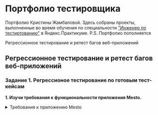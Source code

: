 # <a name="up" />Портфолио тестировщика

Портфолио Кристины Жамбаловой. Здесь собраны проекты, выполненные во время обучения по специальности ["Инженер по тестиртованию"](https://practicum.yandex.ru/qa-engineer-plus/) в Яндекс.Практикуме.
P.S. Портфолио пополняется

Регрессионное тестирование и ретест багов веб-приложений

## <a name="test-design" />Регрессионное тестирование и ретест багов веб-приложений

### Задание 1. Регрессионое тестирование по готовым тест-кейсам
**1. Изучи требования к функциональности приложения Mesto.**

<details>
<summary>Требования к приложению Mesto</summary>

***

**0. Главная страница**

![Главная страница](https://code.s3.yandex.net/qa/schemes/project1_mesto_1.png)



**2. Загрузи тест-кейсы и изучи их.**
**3. Протестируй приложение Mesto по тест-кейсам.**
**4. Подведи итоги работы**

Решение
